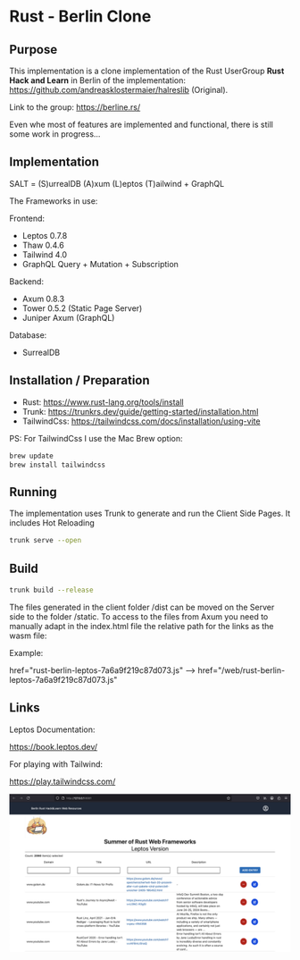 # Rust - Berlin Clone

## Purpose

This implementation is a clone implementation of the Rust UserGroup
**Rust Hack and Learn** in Berlin of the implementation: https://github.com/andreasklostermaier/halreslib (Original).

Link to the group: https://berline.rs/

Even whe most of features are implemented and functional, there is still some work in progress...

## Implementation

SALT = (S)urrealDB (A)xum (L)eptos (T)ailwind + GraphQL

The Frameworks in use:

Frontend:

* Leptos 0.7.8
* Thaw 0.4.6
* Tailwind 4.0
* GraphQL Query + Mutation + Subscription

Backend:

* Axum 0.8.3
* Tower 0.5.2 (Static Page Server)
* Juniper Axum (GraphQL)

Database:

* SurrealDB

## Installation / Preparation

* Rust: https://www.rust-lang.org/tools/install
* Trunk: https://trunkrs.dev/guide/getting-started/installation.html
* TailwindCss: https://tailwindcss.com/docs/installation/using-vite

PS: For TailwindCss I use the Mac Brew option:

```shell
brew update
brew install tailwindcss
```

## Running

The implementation uses Trunk to generate and run the Client Side Pages. It includes Hot Reloading

```bash
trunk serve --open
```

## Build

```bash
trunk build --release
```

The files generated in the client folder /dist can be moved on the 
Server side to the folder /static. To access to the files from Axum
you need to manually adapt in the index.html file the relative path
for the links as the wasm file: 

Example:

href="rust-berlin-leptos-7a6a9f219c87d073.js" --> href="/web/rust-berlin-leptos-7a6a9f219c87d073.js"

## Links

Leptos Documentation:

https://book.leptos.dev/

For playing with Tailwind:

https://play.tailwindcss.com/

![alt text](docs/screenshot.png "screenshot")